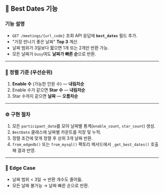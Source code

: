 ## 📅 Best Dates 기능

### 기능 설명
- `GET /meetings/{url_code}` 조회 API 응답에 **`best_dates`** 필드 추가.
- "가장 만나기 좋은 날짜" **Top 3** 계산.
- 날짜 범위가 3일보다 짧으면 1개 또는 2개만 반환 가능.
- 모든 날짜가 `busy`여도 **날짜가 빠른 순**으로 반환.

---

### 🔢 정렬 기준 (우선순위)
1. **Enable 수** (가능한 인원 수) — **내림차순**
2. Enable 수가 같으면 **Star 수** — **내림차순**
3. Star 수까지 같으면 **날짜** — **오름차순**

---

### ⚙️ 구현 절차
1. 모든 `participant_date`를 모아 날짜별 통계(`enable_count`, `star_count`) 생성.
2. `BestDate` 클래스에 날짜별 카운트를 저장 및 누적.
3. 정렬 조건에 맞게 정렬 후 상위 3개 날짜 반환.
4. `from_edgedb()` 또는 `from_mysql()` 팩토리 메서드에서 `_get_best_dates()` 호출해 결과 반영.

---

### 📌 Edge Case
- 날짜 범위 < 3일 → 반환 개수도 줄어듦.
- 모든 날짜 불가능 → 날짜 빠른 순으로 반환.
